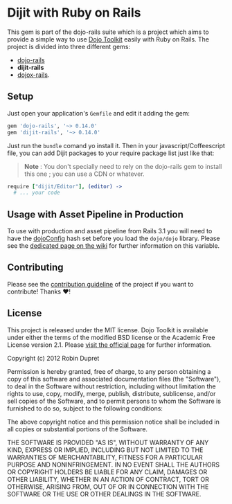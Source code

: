 # Dijit with Ruby on Rails

This gem is part of the dojo-rails suite which is a project which aims to provide
a simple way to use [Dojo Toolkit] easily with Ruby on Rails. The project is
divided into three different gems:

* [dojo-rails](https://github.com/robin850/dojo-rails)
* **dijit-rails**
* [dojox-rails](https://github.com/robin850/dojox-rails).

## Setup

Just open your application's `Gemfile` and edit it adding the gem:

~~~ruby
gem 'dojo-rails', '~> 0.14.0'
gem 'dijit-rails', '~> 0.14.0'
~~~

Just run the `bundle` comand yo install it. Then in your javascript/Coffeescript
file, you can add Dijit packages to your require package list just like that:

> **Note** : You don't specially need to rely on the dojo-rails gem to install
this one ; you can use a CDN or whatever.

~~~coffeescript
require ["dijit/Editor"], (editor) ->
  # ... your code
~~~

## Usage with Asset Pipeline in Production

To use with production and asset pipeline from Rails 3.1 you will need to have
the [dojoConfig] hash set before you load the `dojo/dojo` library. Please see the
[dedicated page on the wiki][wiki] for further information on this variable.

## Contributing

Please see the [contribution guideline] of the project if you want to contribute!
Thanks :heart:!

## License

This project is released under the MIT license. Dojo Toolkit is available under
either the terms of the modified BSD license or the Academic Free License version
2.1. Please [visit the official page][license] for further
information.

Copyright (c) 2012 Robin Dupret

Permission is hereby granted, free of charge, to any person obtaining
a copy of this software and associated documentation files (the "Software"),
to deal in the Software without restriction, including without limitation the
rights to use, copy, modify, merge, publish, distribute, sublicense, and/or
sell copies of the Software, and to permit persons to whom the Software is
furnished to do so, subject to the following conditions:

The above copyright notice and this permission notice shall be included in
all copies or substantial portions of the Software.

THE SOFTWARE IS PROVIDED "AS IS", WITHOUT WARRANTY OF ANY KIND, EXPRESS
OR IMPLIED, INCLUDING BUT NOT LIMITED TO THE WARRANTIES OF MERCHANTABILITY,
FITNESS FOR A PARTICULAR PURPOSE AND NONINFRINGEMENT. IN NO EVENT SHALL
THE AUTHORS OR COPYRIGHT HOLDERS BE LIABLE FOR ANY CLAIM, DAMAGES OR OTHER
LIABILITY, WHETHER IN AN ACTION OF CONTRACT, TORT OR OTHERWISE, ARISING
FROM, OUT OF OR IN CONNECTION WITH THE SOFTWARE OR THE USE OR OTHER
DEALINGS IN THE SOFTWARE.

[Dojo Toolkit]: http://dojotoolkit.org/
[dojoConfig]: http://dojotoolkit.org/documentation/tutorials/1.8/dojo_config/
[wiki]: https://github.com/robin850/dojo-rails/wiki/Configuration-with-dojoConfig
[new ticket]: https://github.com/robin850/dijit-rails/issues/new
[license]: http://dojotoolkit.org/license
[contribution guideline]: https://github.com/robin850/dojo-rails/wiki/Contributing
